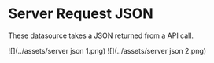 # Server Request JSON

These datasource takes a JSON returned from a API call.

![](../assets/server json 1.png)
![](../assets/server json 2.png)